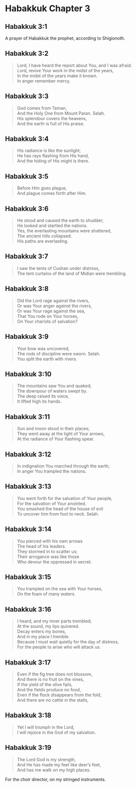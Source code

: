 # Habakkuk Chapter 3

## Habakkuk 3:1

A prayer of Habakkuk the prophet, according to Shigionoth.

## Habakkuk 3:2

> Lord, I have heard the report about You, and I was afraid.  
> Lord, revive Your work in the midst of the years,  
> In the midst of the years make it known.  
> In anger remember mercy.

## Habakkuk 3:3

> God comes from Teman,  
> And the Holy One from Mount Paran. Selah.  
> His splendour covers the heavens,  
> And the earth is full of His praise.

## Habakkuk 3:4

> His radiance is like the sunlight;  
> He has rays flashing from His hand,  
> And the hiding of His might is there.

## Habakkuk 3:5

> Before Him goes plague,  
> And plague comes forth after Him.

## Habakkuk 3:6

> He stood and caused the earth to shudder;  
> He looked and startled the nations.  
> Yes, the everlasting mountains were shattered,  
> The ancient hills collapsed.  
> His paths are everlasting.

## Habakkuk 3:7

> I saw the tents of Cushan under distress,  
> The tent curtains of the land of Midian were trembling.

## Habakkuk 3:8

> Did the Lord rage against the rivers,  
> Or was Your anger against the rivers,  
> Or was Your rage against the sea,  
> That You rode on Your horses,  
> On Your chariots of salvation?

## Habakkuk 3:9

> Your bow was uncovered,  
> The rods of discipline were sworn. Selah.  
> You split the earth with rivers.

## Habakkuk 3:10

> The mountains saw You and quaked;  
> The downpour of waters swept by.  
> The deep raised its voice,  
> It lifted high its hands.

## Habakkuk 3:11

> Sun and moon stood in their places;  
> They went away at the light of Your arrows,  
> At the radiance of Your flashing spear.

## Habakkuk 3:12

> In indignation You marched through the earth;  
> In anger You trampled the nations.

## Habakkuk 3:13

> You went forth for the salvation of Your people,  
> For the salvation of Your anointed.  
> You smashed the head of the house of evil  
> To uncover him from foot to neck. Selah.

## Habakkuk 3:14

> You pierced with his own arrows  
> The head of his leaders.  
> They stormed in to scatter us;  
> Their arrogance was like those  
> Who devour the oppressed in secret.

## Habakkuk 3:15

> You trampled on the sea with Your horses,  
> On the foam of many waters.

## Habakkuk 3:16

> I heard, and my inner parts trembled;  
> At the sound, my lips quivered.  
> Decay enters my bones,  
> And in my place I tremble.  
> Because I must wait quietly for the day of distress,  
> For the people to arise who will attack us.

## Habakkuk 3:17

> Even if the fig tree does not blossom,  
> And there is no fruit on the vines,  
> If the yield of the olive fails,  
> And the fields produce no food,  
> Even if the flock disappears from the fold,  
> And there are no cattle in the stalls,

## Habakkuk 3:18

> Yet I will triumph in the Lord,  
> I will rejoice in the God of my salvation.

## Habakkuk 3:19

> The Lord God is my strength,  
> And He has made my feet like deer’s feet,  
> And has me walk on my high places.

For the choir director, on my stringed instruments.
